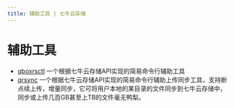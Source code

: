 ```yaml
---
title: 辅助工具 | 七牛云存储
---
```


# 辅助工具

- [qboxrsctl](/v3/tools/qboxrsctl/) 一个根据七牛云存储API实现的简易命令行辅助工具
- [qrsync](/v3/tools/qrsync/) 一个根据七牛云存储API实现的简易命令行辅助上传同步工具，支持断点续上传，增量同步，它可将用户本地的某目录的文件同步到七牛云存储中，同步或上传几百GB甚至上TB的文件毫无鸭梨。

